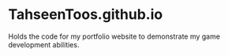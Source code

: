 # TahseenToos.github.io
Holds the code for my portfolio website to demonstrate my game development abilities.
